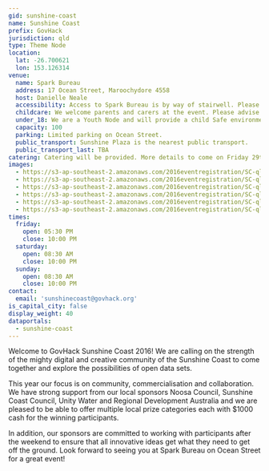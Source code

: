 ```yaml
---
gid: sunshine-coast
name: Sunshine Coast
prefix: GovHack
jurisdiction: qld
type: Theme Node
location:
  lat: -26.700621
  lon: 153.126314
venue:
  name: Spark Bureau
  address: 17 Ocean Street, Maroochydore 4558
  host: Danielle Neale
  accessibility: Access to Spark Bureau is by way of stairwell. Please advise us of your needs and we will accommodate you.
  childcare: We welcome parents and carers at the event. Please advise us of your needs and we will accommodate you.
  under_18: We are a Youth Node and will provide a child Safe environment. Guardians must ensure safety to and from events.
  capacity: 100
  parking: Limited parking on Ocean Street.
  public_transport: Sunshine Plaza is the nearest public transport.
  public_transport_last: TBA
catering: Catering will be provided. More details to come on Friday 29th July. Please advise us if you have any special dietary requirements.
images:
  - https://s3-ap-southeast-2.amazonaws.com/2016eventregistration/SC-qld/qld-sc+(1).jpg
  - https://s3-ap-southeast-2.amazonaws.com/2016eventregistration/SC-qld/qld-sc+(2).jpg
  - https://s3-ap-southeast-2.amazonaws.com/2016eventregistration/SC-qld/qld-sc+(3).jpg
  - https://s3-ap-southeast-2.amazonaws.com/2016eventregistration/SC-qld/qld-sc+(4).JPG
  - https://s3-ap-southeast-2.amazonaws.com/2016eventregistration/SC-qld/qld-sc+(5).jpg
  - https://s3-ap-southeast-2.amazonaws.com/2016eventregistration/SC-qld/qld-sc+(6).jpg
times:
  friday:
    open: 05:30 PM
    close: 10:00 PM
  saturday:
    open: 08:30 AM
    close: 10:00 PM
  sunday:
    open: 08:30 AM
    close: 10:00 PM
contact:
  email: 'sunshinecoast@govhack.org'
is_capital_city: false
display_weight: 40
dataportals:
  - sunshine-coast
---
```


Welcome to GovHack Sunshine Coast 2016! We are calling on the strength of the mighty digital and creative community of the Sunshine Coast to come together and explore the possibilities of open data sets. 

This year our focus is on community, commercialisation and collaboration. We have strong support from our local sponsors Noosa Council, Sunshine Coast Council, Unity Water and Regional Development Australia and we are pleased to be able to offer multiple local prize categories each with $1000 cash for the winning participants.

In addition, our sponsors are committed to working with participants after the weekend to ensure that all innovative ideas get what they need to get off the ground. Look forward to seeing you at Spark Bureau on Ocean Street for a great event!